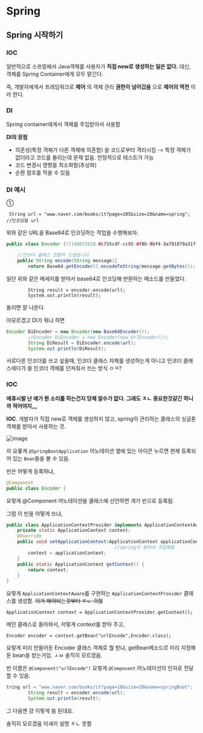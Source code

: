# Spring
## Spring 시작하기 

### IOC
일반적으로 스프링에서 Java객체를 사용자가 **직접 new로 생성하는 일은 없다.** 대신, 객체를 Spring Container에게 모두 맡긴다.

즉, 개발자에게서 프레임워크로 **제어** 의 객체 관리 **권한이 넘어갔음** 으로 **제어의 역전** 이라 한다.

### DI
Spring container에게서 객체를 주입받아서 사용함


**DI의 장점**
* 의존성(특정 객체가 다른 객체에 의존함) 을 코드로부터 격리시킴 -> 특정 객체가 없더라고 코드를 돌리는데 문제 없음. 안정적으로 테스트가 가능
* 코드 변경시 영향을 최소화함(추상화)
* 순환 참조를 막을 수 있음


### DI 예시

①

` String url = "www.naver.com/books/it?page=105&size=20&name=spring"; //인코딩할 url`
  
위와 같은 URL을 Base64로 인코딩하는 작업을 수행해보자.

```java
public class Encoder {![146672810-0c755cdf-cc95-4f8b-9bf4-3a701079a31f](https://user-images.githubusercontent.com/75404119/146672817-cabb3958-e17f-426b-bfce-b686073550d4.png)

    //인코더 클래스 만들어 드렸습니다
    public String encode(String message){
        return Base64.getEncoder().encodeToString(message.getBytes());
```

일단 위와 같은 메세지를 받아서 base64로 인코딩해 반환하는 메소드를 만들었다.

``` Encoder encoder = new Encoder();
        String result = encoder.encode(url);
        System.out.println(result);
```

돌리면 잘 나온다.



아모르겠고 DI가 뭐냐 하면

```JAVA
Encoder DiEncoder = new Encoder(new Base64Encoder());
        //Encoder DiEncoder = new Encoder(new UrlEncoder());
        String DiResult = DiEncoder.encode(url);
        System.out.println(DiResult);
```

서로다른 인코더를 쓰고 싶을때, 인코더 클래스 자체를 생성하는게 아니고 인코더 클래스에다가 쓸 인코더 객체를 던져줘서 쓰는 방식
ㅇㅋ?


### IOC

**에휴시발 난 얘가 뭔 소리를 하는건지 당체 알수가 없다. 그래도 ㅈㄴ 중요한것같긴 하니까 적어야지,,,**

**IOC**. 개발자가 직접 new로 객체를 생성하지 않고, spring이 관리하는 클래스의 싱글톤 객체를 받아서 사용하는 것.

![image](https://user-images.githubusercontent.com/75404119/146672810-0c755cdf-cc95-4f8b-9bf4-3a701079a31f.png)

자 요롷게 `@SpringBootApplication` 어노테이션 옆에 있는 아이콘 누르면 현재 등록되어 있는 `Bean`들을 볼 수 있음.

빈은 어떻게 등록하냐,

```java
@Component
public class Encoder {
```

요렇게 @Component 어노테이션을 클래스에 선언하면 걔가 빈으로 등록됨.

그럼 이 빈을 어떻게 쓰냐,

```java
public class ApplicationContextProvider implements ApplicationContextAware {
    private static ApplicationContext context;
    @Override
    public void setApplicationContext(ApplicationContext applicationContext) throws BeansException {
                                        //spring이 알아서 주입해줌
        context = applicationContext;
    }
    public static ApplicationContext getContext() {
        return context;
    }
}
```

요렇게 `ApplicationContextAware`를 구현하는 `ApplicationContextProvider` 클래스를 생성함. ~~이거 해야되는것부터 ㅈㄴ 귀찮~~

`ApplicationContext context = ApplicationContextProvider.getContext();`

메인 클래스로 돌아와서, 저렇게 context를 받아 주고,

`Encoder encoder = context.getBean("urlEncode",Encoder.class);`

요렇게 미리 만들어둔 Encoder 클래스 객체로 뭘 받냐, getBean메소드르 미리 지정해둔 bean을 받는거임. ㅅㅂ 솔직히 모르겠음.

빈 이름은 `@Component("urlEncode")` 요렇게 `@Component` 어노테이션의 인자로 전달할 수 있음.

```java
tring url = "www.naver.com/books/it?page=10&size=20&name=springBoot";
        String result = encoder.encode(url);
        System.out.println(result);
```

그 다음엔 걍 이렇게 씀 된대요.

솔직히 모르겠음 이새끼 설명 ㅈㄴ 못함

